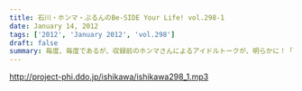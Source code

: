 ```yaml
---
title: 石川・ホンマ・ぶるんのBe-SIDE Your Life! vol.298-1
date: January 14, 2012
tags: ['2012', 'January 2012', 'vol.298']
draft: false
summary: 毎度、毎度であるが、収録前のホンマさんによるアイドルトークが、明らかに！「こじらしている」方向へと急激に変化してきている！あまりにも、リアルなのでビーサイ本編では、配信できないかも～～NAMAE
---
```


http://project-phi.ddo.jp/ishikawa/ishikawa298_1.mp3